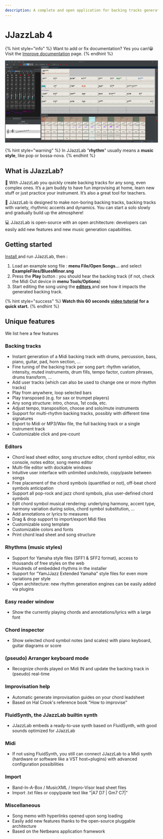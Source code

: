```yaml
---
description: A complete and open application for backing tracks generation.
---
```


# JJazzLab 4

{% hint style="info" %}
Want to add or fix documentation? Yes you can!😀 Visit the [Improve documentation](contribute/improve-doc.md) page.
{% endhint %}

![JJazzlab 4](.gitbook/assets/JJazzLab4-full1.png)

{% hint style="warning" %}
In JJazzLab "**rhythm**" usually means a **music style**, like pop or bossa-nova.
{% endhint %}

## What is JJazzLab?

🎵 With JJazzLab you quickly create backing tracks for any song, even complex ones. It’s a jam buddy to have fun improvising at home, learn new stuff or just practice your instrument. It’s also a great tool for teachers.

🎷 JJazzLab is designed to make non-boring backing tracks, backing tracks with variety, rhythmic accents and dynamics. You can start a solo slowly and gradually build up the atmosphere!

💻 JJazzLab is open-source with an open architecture:  developers can easily add new features and new music generation capabilities.

## Getting started

[Install ](installation.md)and run JJazzLab, then :

1. Load an example song file : **menu File/Open Songs...** and select **ExampleFiles/BluesMinor.sng**
2. Press the **Play** button : you should hear the backing track (if not, check the Midi Out device in **menu Tools/Options**)
3. Start editing the song using the [**editors** ](broken-reference)and see how it impacts the generated backing track.

{% hint style="success" %}
**Watch this 60 seconds** [**video tutorial**](video-tutorials.md#for-starters) **for a quick start.**
{% endhint %}

## Unique features

We list here a few features

### Backing tracks

* Instant generation of a Midi backing track with drums, percussion, bass, piano, guitar, pad, horn section, …
* Fine tuning of the backing track per song part: rhythm variation, intensity, muted instruments, drum fills, tempo factor, custom phrases, drums transform, …
* Add user tracks (which can also be used to change one or more rhythm tracks)
* Play from anywhere, loop selected bars
* Play transposed (e.g. for sax or trumpet players)
* Any song structure: intro, chorus, 1st coda, etc.
* Adjust tempo, transposition, choose and solo/mute instruments
* Support for multi-rhythm backing tracks, possibly with different time signatures
* Export to Midi or MP3/Wav file, the full backing track or a single instrument track
* Customizable click and pre-count

### Editors

* Chord lead sheet editor, song structure editor, chord symbol editor, mix console, notes editor, song memo editor
* Multi-file editor with dockable windows
* Intuitive user interface with unlimited undo/redo, copy/paste between songs
* Free placement of the chord symbols (quantified or not), off-beat chord symbols anticipation
* Support all pop-rock and jazz chord symbols, plus user-defined chord symbols
* Edit chord symbol musical rendering: underlying harmony, accent type, harmony variation during solos, chord symbol substitution, …
* Add annotations or lyrics to measures
* Drag & drop support to import/export Midi files
* Customizable song template
* Customizable colors and fonts
* Print chord lead sheet and song structure

### Rhythms (music styles)

* Support for Yamaha style files (SFF1 & SFF2 format), access to thousands of free styles on the web
* Hundreds of embedded rhythms in the installer
* Support for “YamJJazz Extended Yamaha" style files for even more variations per style
* Open architecture: new rhythm generation engines can be easily added via plugins

### Easy reader window

* Show the currently playing chords and annotations/lyrics with a large font

### Chord inspector

* Show selected chord symbol notes (and scales) with piano keyboard, guitar diagrams or score&#x20;

### (pseudo) Arranger keyboard mode

* Recognize chords played on Midi IN and update the backing track in (pseudo) real-time

### Improvisation help

* Automatic generate improvisation guides on your chord leadsheet
* Based on Hal Crook's reference book "How to improvise"

### FluidSynth, the JJazzLab builtin synth

* JJazzLab embeds a ready-to-use synth based on FluidSynth, with good sounds optimized for JJazzLab

### Midi

* If not using FluidSynth, you still can connect JJazzLab to a Midi synth (hardware or software like a VST host+plugins) with advanced configuration possibilities

### Import

* Band-In-A-Box / MusicXML / Impro-Visor lead sheet files
* Import .txt files or copy/paste text like "|A7 D7 | Gm7 C7|"

### Miscellaneous

* Song memo with hyperlinks opened upon song loading
* Easily add new features thanks to the open-source pluggable architecture
* Based on the Netbeans application framework
